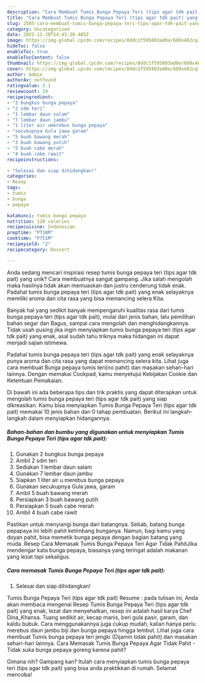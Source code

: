 ```yaml
---
description: "Cara Membuat Tumis Bunga Pepaya Teri (tips agar tdk pait) yang Bisa Manjain Lidah"
title: "Cara Membuat Tumis Bunga Pepaya Teri (tips agar tdk pait) yang Bisa Manjain Lidah"
slug: 2585-cara-membuat-tumis-bunga-pepaya-teri-tips-agar-tdk-pait-yang-bisa-manjain-lidah
category: Uncategorized
date: 2022-12-28T14:43:20.485Z
image: https://img-global.cpcdn.com/recipes/8ddc1f595803ad0e/680x482cq70/tumis-bunga-pepaya-teri-tips-agar-tdk-pait-foto-resep-utama.jpg
hideToc: false
enableToc: true
enableTocContent: false
thumbnail: https://img-global.cpcdn.com/recipes/8ddc1f595803ad0e/680x482cq70/tumis-bunga-pepaya-teri-tips-agar-tdk-pait-foto-resep-utama.jpg
cover: https://img-global.cpcdn.com/recipes/8ddc1f595803ad0e/680x482cq70/tumis-bunga-pepaya-teri-tips-agar-tdk-pait-foto-resep-utama.jpg
author: Admin
authorAv: notfound
ratingvalue: 3.1
reviewcount: 24
recipeingredient:
- "2 bungkus bunga pepaya"
- "2 sdm teri"
- "1 lembar daun salam"
- "7 lembar daun jambu"
- "1 liter air umerebus bunga pepaya"
- "secukupnya Gula jawa garam"
- "5 buah bawang merah"
- "3 buah bawang putih"
- "5 buah cabe merah"
- "4 buah cabe rawit"
recipeinstructions:

- "Selesai dan siap dihidangkan!"
categories:
- Resep
tags:
- tumis
- bunga
- pepaya

katakunci: tumis bunga pepaya 
nutrition: 120 calories
recipecuisine: Indonesian
preptime: "PT18M"
cooktime: "PT51M"
recipeyield: "2"
recipecategory: Dessert

---
```





Anda sedang mencari inspirasi resep tumis bunga pepaya teri (tips agar tdk pait) yang unik? Cara membuatnya sangat gampang. Jika salah mengolah maka hasilnya tidak akan memuaskan dan justru cenderung tidak enak. Padahal tumis bunga pepaya teri (tips agar tdk pait) yang enak selayaknya memiliki aroma dan cita rasa yang bisa memancing selera Kita.





Banyak hal yang sedikit banyak mempengaruhi kualitas rasa dari tumis bunga pepaya teri (tips agar tdk pait), mulai dari jenis bahan, lalu pemilihan bahan segar dan Bagus, sampai cara mengolah dan menghidangkannya. Tidak usah pusing jika ingin menyiapkan tumis bunga pepaya teri (tips agar tdk pait) yang enak,      asal sudah tahu triknya maka hidangan ini dapat menjadi sajian istimewa.














Padahal tumis bunga pepaya teri (tips agar tdk pait) yang enak selayaknya punya aroma dan cita rasa yang dapat memancing selera kita. Lihat juga cara membuat Bunga pepaya tumis teri(no pahit) dan masakan sehari-hari lainnya. Dengan memakai Cookpad, kamu menyetujui Kebijakan Cookie dan Ketentuan Pemakaian.






Di bawah ini ada beberapa tips dan trik praktis yang dapat diterapkan untuk mengolah tumis bunga pepaya teri (tips agar tdk pait) yang siap dikreasikan. Kamu bisa menyiapkan Tumis Bunga Pepaya Teri (tips agar tdk pait) memakai 10 jenis bahan dan 0 tahap pembuatan. Berikut ini langkah-langkah dalam menyiapkan hidangannya.

<!--inarticleads1-->

##### Bahan-bahan dan bumbu yang digunakan untuk menyiapkan Tumis Bunga Pepaya Teri (tips agar tdk pait):

1. Gunakan 2 bungkus bunga pepaya
1. Ambil 2 sdm teri
1. Sediakan 1 lembar daun salam
1. Gunakan 7 lembar daun jambu
1. Siapkan 1 liter air u.merebus bunga pepaya
1. Gunakan secukupnya Gula jawa, garam
1. Ambil 5 buah bawang merah
1. Persiapkan 3 buah bawang putih
1. Persiapkan 5 buah cabe merah
1. Ambil 4 buah cabe rawit


Pastikan untuk menyiangi bunga dari batangnya. Sebab, batang bunga pepapaya ini lebih pahit ketimbang bunganya. Namun, bagi kamu yang doyan pahit, bisa memetik bunga pepaya dengan bagian batang yang muda. Resep Cara Memasak Tumis Bunga Pepaya Teri Agar Tidak PahitJika mendengar kata bunga pepaya, biasanya yang teringat adalah makanan yang lezat tapi sekaligus. 

<!--inarticleads2-->

##### Cara memasak Tumis Bunga Pepaya Teri (tips agar tdk pait):


1. Selesai dan siap dihidangkan!

Tumis Bunga Pepaya Teri (tips agar tdk pait) Resume : pada tulisan ini, Anda akan membaca mengenai Resep Tumis Bunga Pepaya Teri (tips agar tdk pait) yang enak, lezat dan menyehatkan, resep ini adalah hasil karya Chef Dina_Khansa. Tuang sedikit air, kecap manis, beri gula pasir, garam, dan kaldu bubuk. Cara menggunakannya juga cukup mudah, kalian hanya perlu merebus daun jambu biji dan bunga pepaya hingga lembut. Lihat juga cara membuat Tumis bunga pepaya teri jengki (Dijamin tidak pahit) dan masakan sehari-hari lainnya. Cara Memasak Tumis Bunga Pepaya Agar Tidak Pahit - Tidak suka bunga pepaya goreng karena pahit? 

Gimana nih? Gampang kan? Itulah cara menyiapkan tumis bunga pepaya teri (tips agar tdk pait) yang bisa anda praktikkan di rumah. Selamat mencoba!
